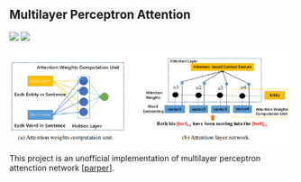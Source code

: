 ## Multilayer Perceptron Attention
![](https://img.shields.io/badge/Python-2.7-brightgreen.svg)
![](https://img.shields.io/badge/TensorFlow-1.4.1-yellowgreen.svg)

![alt text](images/attention.png)

This project is an unofficial implementation of multilayer perceptron 
attenction network [[parper](https://www.aclweb.org/anthology/C16-1238)].
